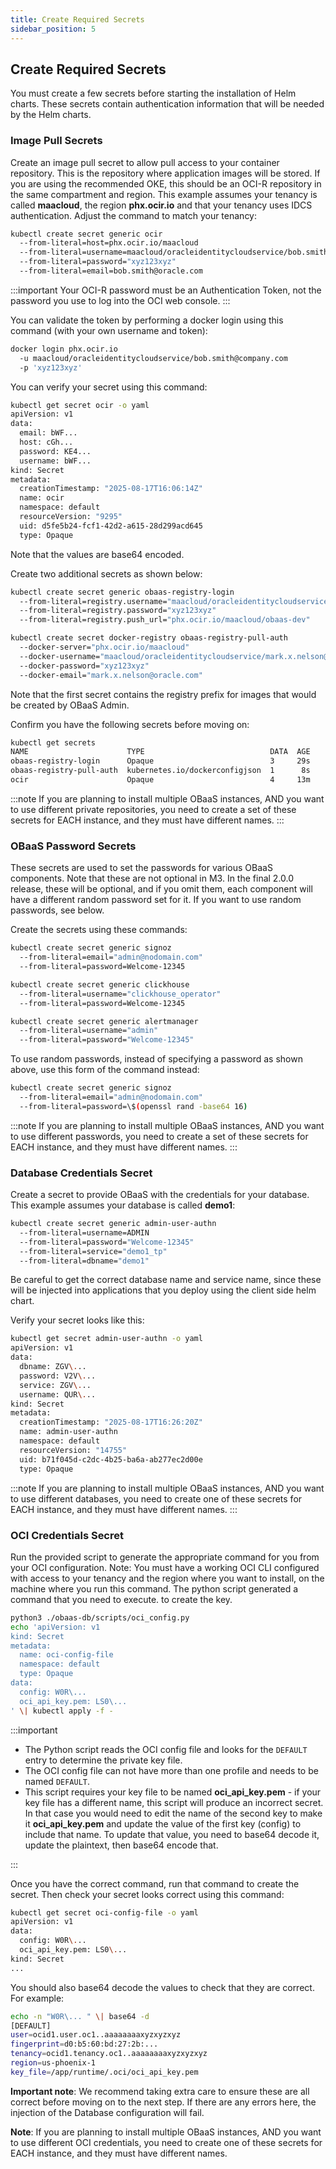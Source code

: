 ```yaml
---
title: Create Required Secrets
sidebar_position: 5
---
```

## Create Required Secrets

You must create a few secrets before starting the installation of Helm charts. These secrets contain authentication information that will be needed by the Helm charts.

### Image Pull Secrets

Create an image pull secret to allow pull access to your container repository. This is the repository where application images will be stored. If you are using the recommended OKE, this should be an OCI-R repository in the same compartment and region. This example assumes your tenancy is called **maacloud**, the region **phx.ocir.io** and that your tenancy uses IDCS authentication. Adjust the command to match your tenancy:

```bash
kubectl create secret generic ocir
  --from-literal=host=phx.ocir.io/maacloud
  --from-literal=username=maacloud/oracleidentitycloudservice/bob.smith@oracle.com
  --from-literal=password="xyz123xyz"
  --from-literal=email=bob.smith@oracle.com
```

:::important
Your OCI-R password must be an Authentication Token, not the password you use to log into the OCI web console. 
:::

You can validate the token by performing a docker login using this command (with your own username and token):

```bash
docker login phx.ocir.io 
  -u maacloud/oracleidentitycloudservice/bob.smith@company.com 
  -p 'xyz123xyz'
```

You can verify your secret using this command:

```bash
kubectl get secret ocir -o yaml
apiVersion: v1
data:
  email: bWF...
  host: cGh...
  password: KE4...
  username: bWF...
kind: Secret
metadata:
  creationTimestamp: "2025-08-17T16:06:14Z"
  name: ocir
  namespace: default
  resourceVersion: "9295"
  uid: d5fe5b24-fcf1-42d2-a615-28d299acd645
  type: Opaque
```

Note that the values are base64 encoded.

Create two additional secrets as shown below:

```bash
kubectl create secret generic obaas-registry-login
  --from-literal=registry.username="maacloud/oracleidentitycloudservice/mark.x.nelson@oracle.com"
  --from-literal=registry.password="xyz123xyz"
  --from-literal=registry.push_url="phx.ocir.io/maacloud/obaas-dev"

kubectl create secret docker-registry obaas-registry-pull-auth
  --docker-server="phx.ocir.io/maacloud"
  --docker-username="maacloud/oracleidentitycloudservice/mark.x.nelson@oracle.com"
  --docker-password="xyz123xyz"
  --docker-email="mark.x.nelson@oracle.com"
```

Note that the first secret contains the registry prefix for images that would be created by OBaaS Admin.

Confirm you have the following secrets before moving on:

```bash
kubectl get secrets
NAME                      TYPE                            DATA  AGE
obaas-registry-login      Opaque                          3     29s
obaas-registry-pull-auth  kubernetes.io/dockerconfigjson  1      8s
ocir                      Opaque                          4     13m
```

:::note
If you are planning to install multiple OBaaS instances, AND you want to use different private repositories, you need to create a set of these secrets for EACH instance, and they must have different names.
:::

### OBaaS Password Secrets

These secrets are used to set the passwords for various OBaaS components. Note that these are not optional in M3. In the final 2.0.0 release, these will be optional, and if you omit them, each component will have a different random password set for it. If you want to use random passwords, see below.

Create the secrets using these commands:

```bash
kubectl create secret generic signoz
  --from-literal=email="admin@nodomain.com"
  --from-literal=password=Welcome-12345

kubectl create secret generic clickhouse
  --from-literal=username="clickhouse_operator"
  --from-literal=password=Welcome-12345

kubectl create secret generic alertmanager
  --from-literal=username="admin"
  --from-literal=password="Welcome-12345"
```

To use random passwords, instead of specifying a password as shown above, use this form of the command instead:

```bash
kubectl create secret generic signoz
  --from-literal=email="admin@nodomain.com"
  --from-literal=password=\$(openssl rand -base64 16)
```

:::note
If you are planning to install multiple OBaaS instances, AND you want to use different passwords, you need to create a set of these secrets for EACH instance, and they must have different names.
:::

### Database Credentials Secret

Create a secret to provide OBaaS with the credentials for your database. This example assumes your database is called **demo1**:

```bash
kubectl create secret generic admin-user-authn
  --from-literal=username=ADMIN
  --from-literal=password="Welcome-12345"
  --from-literal=service="demo1_tp" 
  --from-literal=dbname="demo1"
```  

Be careful to get the correct database name and service name, since these will be injected into applications that you deploy using the client side helm chart.

Verify your secret looks like this:

```bash
kubectl get secret admin-user-authn -o yaml
apiVersion: v1
data:
  dbname: ZGV\...
  password: V2V\...
  service: ZGV\...
  username: QUR\...
kind: Secret
metadata:
  creationTimestamp: "2025-08-17T16:26:20Z"
  name: admin-user-authn
  namespace: default
  resourceVersion: "14755"
  uid: b71f045d-c2dc-4b25-ba6a-ab277ec2d00e
  type: Opaque
```

:::note
If you are planning to install multiple OBaaS instances, AND you want to use different databases, you need to create one of these secrets for EACH instance, and they must have different names.
:::

### OCI Credentials Secret

Run the provided script to generate the appropriate command for you from your OCI configuration. Note: You must have a working OCI CLI configured with access to your tenancy and the region where you want to install, on the machine where you run this command. The python script generated a command that you need to execute. to create the key.

```bash
python3 ./obaas-db/scripts/oci_config.py
echo 'apiVersion: v1
kind: Secret
metadata:
  name: oci-config-file
  namespace: default
  type: Opaque
data:
  config: W0R\...
  oci_api_key.pem: LS0\...
' \| kubectl apply -f -
```

:::important

- The Python script reads the OCI config file and looks for the `DEFAULT` entry to determine the private key file.
- The OCI config file can not have more than one profile and needs to be named `DEFAULT`.
- This script requires your key file to be named **oci_api_key.pem** - if your key file has a different name, this script will produce an incorrect secret. In that case you would need to edit the name of the second key to make it **oci_api_key.pem** and update the value of the first key (config) to include that name. To update that value, you need to base64 decode it, update the plaintext, then base64 encode that.

:::

Once you have the correct command, run that command to create the secret. Then check your secret looks correct using this command:

```bash
kubectl get secret oci-config-file -o yaml
apiVersion: v1
data:
  config: W0R\...
  oci_api_key.pem: LS0\...
kind: Secret
...
```

You should also base64 decode the values to check that they are correct. For example:

```bash
echo -n "W0R\... " \| base64 -d
[DEFAULT]
user=ocid1.user.oc1..aaaaaaaaxyzxyzxyz
fingerprint=d0:b5:60:bd:27:2b:...
tenancy=ocid1.tenancy.oc1..aaaaaaaaxyzxyzxyz
region=us-phoenix-1
key_file=/app/runtime/.oci/oci_api_key.pem
```

**Important note**: We recommend taking extra care to ensure these are all correct before moving on to the next step. If there are any errors here, the injection of the Database configuration will fail.

**Note**:  If you are planning to install multiple OBaaS instances, AND you want to use different OCI credentials, you need to create one of these secrets for EACH instance, and they must have different names.
